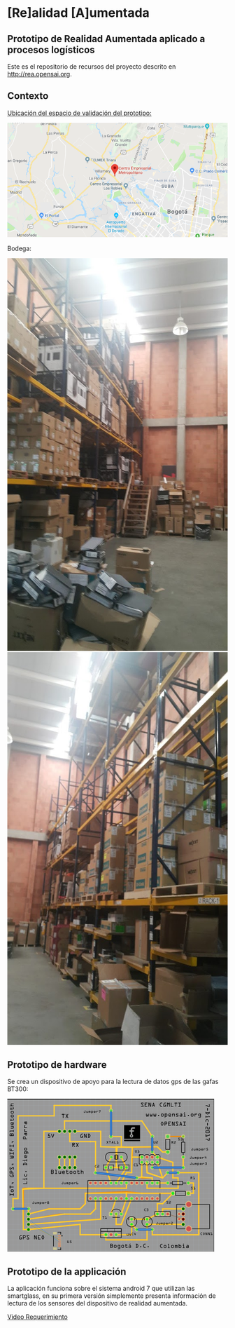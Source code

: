 # [Re]alidad [A]umentada
## Prototipo de Realidad Aumentada aplicado a procesos logísticos
Este es el repositorio de recursos del proyecto descrito en http://rea.opensai.org.
## Contexto
[Ubicación del espacio de validación del prototipo:](https://www.google.com/maps/place/Centro+Empresarial+Metropolitano/@4.7350651,-74.2012662,12z/data=!4m5!3m4!1s0x8e3f839f3fec548f:0x7e52983f32c1a9c0!8m2!3d4.7521159!4d-74.1460096)

<img src="Análisis de requerimientos, captura de datos en campo para proceso de diseño del prototipo/Imagenes/centroEmpresarialMetropolitano.png">

Bodega:

<img src="Análisis de requerimientos, captura de datos en campo para proceso de diseño del prototipo/Imagenes/bodegaevocom0.jpg">

<img src="Análisis de requerimientos, captura de datos en campo para proceso de diseño del prototipo/Imagenes/bodegaevocom1.jpg">

## Prototipo de hardware
Se crea un dispositivo de apoyo para la lectura de datos gps de las gafas BT300:

<img src="Diseño prototipo/Dispositivo de hardware para envío de datos GPS a las Gafas Moveiro de EPSON/Img/PCB_WIFI.png">

## Prototipo de la applicación
La aplicación funciona sobre el sistema android 7 que utilizan las smartglass, en su primera versión simplemente presenta información de lectura de los sensores del dispositivo de realidad aumentada.

[Video Requerimiento](https://www.youtube.com/watch?v=rkmjc7l1K40)
